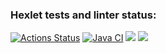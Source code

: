 ### Hexlet tests and linter status:
[![Actions Status](https://github.com/evgeniy1503/java-project-73/workflows/hexlet-check/badge.svg)](https://github.com/evgeniy1503/java-project-73/actions)
[![Java CI](https://github.com/evgeniy1503/java-project-73/actions/workflows/workflows.yml/badge.svg)](https://github.com/evgeniy1503/java-project-73/actions/workflows/workflows.yml)
<a href="https://codeclimate.com/github/evgeniy1503/java-project-73/maintainability"><img src="https://api.codeclimate.com/v1/badges/59f5d8fcd87ee1c55fed/maintainability" /></a>
<a href="https://codeclimate.com/github/evgeniy1503/java-project-73/test_coverage"><img src="https://api.codeclimate.com/v1/badges/59f5d8fcd87ee1c55fed/test_coverage" /></a>
